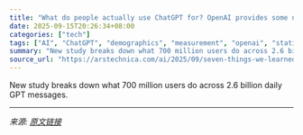```yaml
---
title: "What do people actually use ChatGPT for? OpenAI provides some numbers."
date: 2025-09-15T20:26:34+08:00
categories: ["tech"]
tags: ["AI", "ChatGPT", "demographics", "measurement", "openai", "statistics", "stats", "users"]
summary: "New study breaks down what 700 million users do across 2.6 billion daily GPT messages."
source_url: "https://arstechnica.com/ai/2025/09/seven-things-we-learned-from-openais-first-study-on-chatgpt-usage/"
---
```


New study breaks down what 700 million users do across 2.6 billion daily GPT messages.

---

*来源: [原文链接](https://arstechnica.com/ai/2025/09/seven-things-we-learned-from-openais-first-study-on-chatgpt-usage/)*
